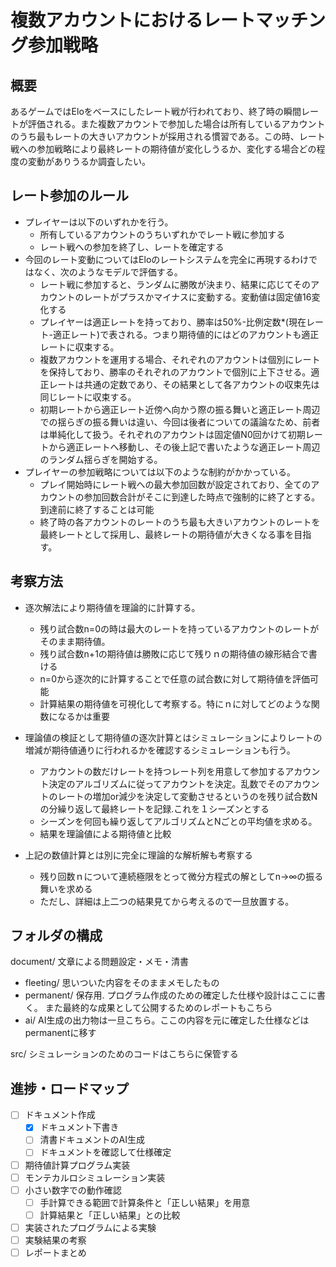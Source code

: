 # 複数アカウントにおけるレートマッチング参加戦略

## 概要
あるゲームではEloをベースにしたレート戦が行われており、終了時の瞬間レートが評価される。また複数アカウントで参加した場合は所有しているアカウントのうち最もレートの大きいアカウントが採用される慣習である。この時、レート戦への参加戦略により最終レートの期待値が変化しうるか、変化する場合どの程度の変動がありうるか調査したい。

## レート参加のルール
- プレイヤーは以下のいずれかを行う。
    - 所有しているアカウントのうちいずれかでレート戦に参加する
    - レート戦への参加を終了し、レートを確定する  
- 今回のレート変動についてはEloのレートシステムを完全に再現するわけではなく、次のようなモデルで評価する。
    - レート戦に参加すると、ランダムに勝敗が決まり、結果に応じてそのアカウントのレートがプラスかマイナスに変動する。変動値は固定値16変化する
    - プレイヤーは適正レートを持っており、勝率は50%-比例定数*(現在レート-適正レート)で表される。つまり期待値的にはどのアカウントも適正レートに収束する。
    - 複数アカウントを運用する場合、それぞれのアカウントは個別にレートを保持しており、勝率のそれぞれのアカウントで個別に上下させる。適正レートは共通の定数であり、その結果として各アカウントの収束先は同じレートに収束する。
    - 初期レートから適正レート近傍へ向かう際の振る舞いと適正レート周辺での揺らぎの振る舞いは違い、今回は後者についての議論なため、前者は単純化して扱う。それぞれのアカウントは固定値N0回かけて初期レートから適正レートへ移動し、その後上記で書いたような適正レート周辺のランダム揺らぎを開始する。
- プレイヤーの参加戦略については以下のような制約がかかっている。
    - プレイ開始時にレート戦への最大参加回数が設定されており、全てのアカウントの参加回数合計がそこに到達した時点で強制的に終了とする。到達前に終了することは可能
    - 終了時の各アカウントのレートのうち最も大きいアカウントのレートを最終レートとして採用し、最終レートの期待値が大きくなる事を目指す。
## 考察方法
- 逐次解法により期待値を理論的に計算する。
    - 残り試合数n=0の時は最大のレートを持っているアカウントのレートがそのまま期待値。
    - 残り試合数n+1の期待値は勝敗に応じて残りｎの期待値の線形結合で書ける
    - n=0から逐次的に計算することで任意の試合数に対して期待値を評価可能
    - 計算結果の期待値を可視化して考察する。特にｎに対してどのような関数になるかは重要

- 理論値の検証として期待値の逐次計算とはシミュレーションによりレートの増減が期待値通りに行われるかを確認するシミュレーションも行う。
    - アカウントの数だけレートを持つレート列を用意して参加するアカウント決定のアルゴリズムに従ってアカウントを決定。乱数でそのアカウントのレートの増加or減少を決定して変動させるというのを残り試合数Nの分繰り返して最終レートを記録.これを１シーズンとする
    - シーズンを何回も繰り返してアルゴリズムとNごとの平均値を求める。
    - 結果を理論値による期待値と比較
- 上記の数値計算とは別に完全に理論的な解析解も考察する
    - 残り回数ｎについて連続極限をとって微分方程式の解としてn→∞の振る舞いを求める
    - ただし、詳細は上二つの結果見てから考えるので一旦放置する。


## フォルダの構成
document/ 文章による問題設定・メモ・清書
- fleeting/ 思いついた内容をそのままメモしたもの
- permanent/ 保存用. プログラム作成のための確定した仕様や設計はここに書く。 また最終的な成果として公開するためのレポートもこちら
- ai/ AI生成の出力物は一旦こちら。ここの内容を元に確定した仕様などはpermanentに移す

src/ シミュレーションのためのコードはこちらに保管する

## 進捗・ロードマップ

- [ ] ドキュメント作成
    - [x] ドキュメント下書き
    - [ ] 清書ドキュメントのAI生成
    - [ ] ドキュメントを確認して仕様確定
- [ ] 期待値計算プログラム実装
- [ ] モンテカルロシミュレーション実装
- [ ] 小さい数字での動作確認
    - [ ] 手計算できる範囲で計算条件と「正しい結果」を用意
    - [ ] 計算結果と「正しい結果」との比較
- [ ] 実装されたプログラムによる実験
- [ ] 実験結果の考察
- [ ] レポートまとめ
